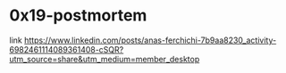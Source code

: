 # 0x19-postmortem
link <https://www.linkedin.com/posts/anas-ferchichi-7b9aa8230_activity-6982461114089361408-cSQR?utm_source=share&utm_medium=member_desktop>
